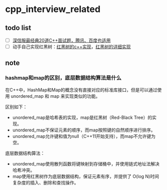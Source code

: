 # cpp_interview_related

## todo list
- [ ] [深信服最经典20道C++面试题，腾讯、百度也适用](https://mp.weixin.qq.com/s/p_EP1JTSkx2xwuDF5CfN0w)
- [ ] 动手自己实现红黑树：[红黑树的c++实现](https://github.com/Neo-ZK/RB_Tree)，[红黑树的详细实现](https://blog.csdn.net/code_peak/article/details/120643910)

## note

### hashmap和map的区别，底层数据结构算法是什么
在C++中，HashMap和Map的概念没有直接对应的标准库接口，但是可以通过使用 unordered_map 和 map 来实现类似的功能。

区别如下：
- unordered_map是哈希表的实现，map是红黑树（Red-Black Tree）的实现。
- unordered_map不保证元素的顺序，而map按照键的自然顺序进行排序。
- unordered_map允许键和值为null（C++11开始支持），而map不允许键为空。

底层数据结构算法：
- unordered_map使用散列函数将键映射到存储桶中，并使用链式地址法解决哈希冲突。
- map使用红黑树作为底层数据结构，保证元素有序，并提供了 O(log N)时间复杂度的插入、删除和查找操作。